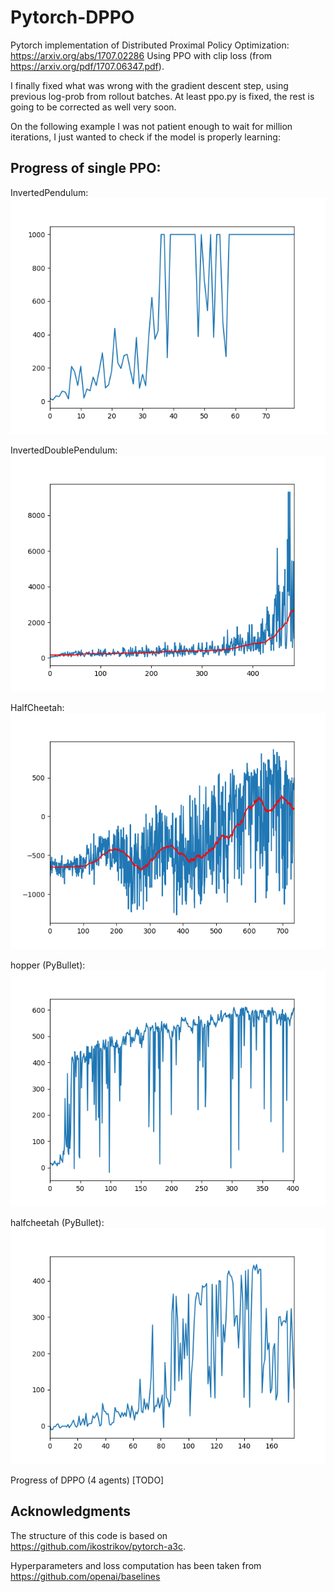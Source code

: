 # Pytorch-DPPO
Pytorch implementation of Distributed Proximal Policy Optimization: https://arxiv.org/abs/1707.02286
Using PPO with clip loss (from https://arxiv.org/pdf/1707.06347.pdf).

I finally fixed what was wrong with the gradient descent step, using previous log-prob from rollout batches. At least ppo.py is fixed, the rest is going to be corrected as well very soon.

On the following example I was not patient enough to wait for million iterations, I just wanted to check if the model is properly learning:

Progress of single PPO:
-----------------------
InvertedPendulum:
![](figs/invertpendulum.png)

InvertedDoublePendulum:
![](figs/inverteddouble.png)

HalfCheetah:
![](figs/halfcheetah.png)

hopper (PyBullet):
![](figs/hopper_bullet.png)

halfcheetah (PyBullet):
![](figs/halfcheetah_bullet.png)

Progress of DPPO (4 agents) [TODO]

## Acknowledgments
The structure of this code is based on https://github.com/ikostrikov/pytorch-a3c.

Hyperparameters and loss computation has been taken from https://github.com/openai/baselines
